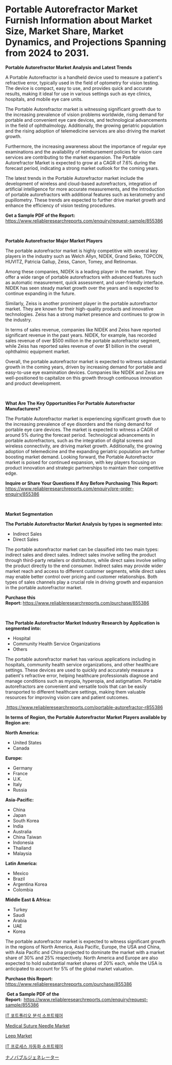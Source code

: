 <p><h1>Portable Autorefractor Market Furnish Information about Market Size, Market Share, Market Dynamics, and Projections Spanning from 2024 to 2031.</h1></p><p><strong>Portable Autorefractor Market Analysis and Latest Trends</strong></p>
<p><p>A Portable Autorefractor is a handheld device used to measure a patient's refractive error, typically used in the field of optometry for vision testing. The device is compact, easy to use, and provides quick and accurate results, making it ideal for use in various settings such as eye clinics, hospitals, and mobile eye care units.</p><p>The Portable Autorefractor market is witnessing significant growth due to the increasing prevalence of vision problems worldwide, rising demand for portable and convenient eye care devices, and technological advancements in the field of ophthalmology. Additionally, the growing geriatric population and the rising adoption of telemedicine services are also driving the market growth.</p><p>Furthermore, the increasing awareness about the importance of regular eye examinations and the availability of reimbursement policies for vision care services are contributing to the market expansion. The Portable Autorefractor Market is expected to grow at a CAGR of 7.6% during the forecast period, indicating a strong market outlook for the coming years.</p><p>The latest trends in the Portable Autorefractor market include the development of wireless and cloud-based autorefractors, integration of artificial intelligence for more accurate measurements, and the introduction of portable autorefractors with additional features such as keratometry and pupillometry. These trends are expected to further drive market growth and enhance the efficiency of vision testing procedures.</p></p>
<p><strong>Get a Sample PDF of the Report:&nbsp;</strong> <a href="https://www.reliableresearchreports.com/enquiry/request-sample/855386">https://www.reliableresearchreports.com/enquiry/request-sample/855386</a></p>
<p>&nbsp;</p>
<p><strong>Portable Autorefractor Major Market Players</strong></p>
<p><p>The portable autorefractor market is highly competitive with several key players in the industry such as Welch Allyn, NIDEK, Grand Seiko, TOPCON, HUVITZ, Patricia Gallup, Zeiss, Canon, Tomey, and Retinomax. </p><p>Among these companies, NIDEK is a leading player in the market. They offer a wide range of portable autorefractors with advanced features such as automatic measurement, quick assessment, and user-friendly interface. NIDEK has seen steady market growth over the years and is expected to continue expanding in the future. </p><p>Similarly, Zeiss is another prominent player in the portable autorefractor market. They are known for their high-quality products and innovative technologies. Zeiss has a strong market presence and continues to grow in the industry. </p><p>In terms of sales revenue, companies like NIDEK and Zeiss have reported significant revenue in the past years. NIDEK, for example, has recorded sales revenue of over $500 million in the portable autorefractor segment, while Zeiss has reported sales revenue of over $1 billion in the overall ophthalmic equipment market. </p><p>Overall, the portable autorefractor market is expected to witness substantial growth in the coming years, driven by increasing demand for portable and easy-to-use eye examination devices. Companies like NIDEK and Zeiss are well-positioned to capitalize on this growth through continuous innovation and product development.</p></p>
<p>&nbsp;</p>
<p><strong>What Are The Key Opportunities For Portable Autorefractor Manufacturers?</strong></p>
<p><p>The Portable Autorefractor market is experiencing significant growth due to the increasing prevalence of eye disorders and the rising demand for portable eye care devices. The market is expected to witness a CAGR of around 5% during the forecast period. Technological advancements in portable autorefractors, such as the integration of digital screens and wireless connectivity, are driving market growth. Additionally, the growing adoption of telemedicine and the expanding geriatric population are further boosting market demand. Looking forward, the Portable Autorefractor market is poised for continued expansion, with key players focusing on product innovation and strategic partnerships to maintain their competitive edge.</p></p>
<p><strong>Inquire or Share Your Questions If Any Before Purchasing This Report:</strong> <a href="https://www.reliableresearchreports.com/enquiry/pre-order-enquiry/855386">https://www.reliableresearchreports.com/enquiry/pre-order-enquiry/855386</a></p>
<p>&nbsp;</p>
<p><strong>Market Segmentation</strong></p>
<p><strong>The Portable Autorefractor Market Analysis by types is segmented into:</strong></p>
<p><ul><li>Indirect Sales</li><li>Direct Sales</li></ul></p>
<p><p>The portable autorefractor market can be classified into two main types: indirect sales and direct sales. Indirect sales involve selling the product through third-party retailers or distributors, while direct sales involve selling the product directly to the end consumer. Indirect sales may provide wider market reach and access to different customer segments, while direct sales may enable better control over pricing and customer relationships. Both types of sales channels play a crucial role in driving growth and expansion in the portable autorefractor market.</p></p>
<p><strong>Purchase this Report:&nbsp;</strong><a href="https://www.reliableresearchreports.com/purchase/855386">https://www.reliableresearchreports.com/purchase/855386</a></p>
<p>&nbsp;</p>
<p><strong>The Portable Autorefractor Market Industry Research by Application is segmented into:</strong></p>
<p><ul><li>Hospital</li><li>Community Health Service Organizations</li><li>Others</li></ul></p>
<p><p>The portable autorefractor market has various applications including in hospitals, community health service organizations, and other healthcare settings. These devices are used to quickly and accurately measure a patient's refractive error, helping healthcare professionals diagnose and manage conditions such as myopia, hyperopia, and astigmatism. Portable autorefractors are convenient and versatile tools that can be easily transported to different healthcare settings, making them valuable resources for improving vision care and patient outcomes.</p></p>
<p><a href="https://www.reliableresearchreports.com/portable-autorefractor-r855386">&nbsp;https://www.reliableresearchreports.com/portable-autorefractor-r855386</a></p>
<p><strong>In terms of Region, the Portable Autorefractor Market Players available by Region are:</strong></p>
<p>
    <p> <strong> North America: </strong>
        <ul>
            <li>United States</li>
            <li>Canada</li>
        </ul>
        </p> 
    <p> <strong> Europe: </strong>
        <ul>
            <li>Germany</li>
            <li>France</li>
            <li>U.K.</li>
            <li>Italy</li>
            <li>Russia</li>
        </ul>
        </p> 
    <p> <strong> Asia-Pacific: </strong>
        <ul>
            <li>China</li>
            <li>Japan</li>
            <li>South Korea</li>
            <li>India</li>
            <li>Australia</li>
            <li>China Taiwan</li>
            <li>Indonesia</li>
            <li>Thailand</li>
            <li>Malaysia</li>
        </ul>
        </p> 
    <p> <strong> Latin America: </strong>
        <ul>
            <li>Mexico</li>
            <li>Brazil</li>
            <li>Argentina Korea</li>
            <li>Colombia</li>
        </ul>
        </p> 
    <p> <strong> Middle East & Africa: </strong>
        <ul>
            <li>Turkey</li>
            <li>Saudi</li>
            <li>Arabia</li>
            <li>UAE</li>
            <li>Korea</li>
        </ul>
    </p>
    </p>
<p><p>The portable autorefractor market is expected to witness significant growth in the regions of North America, Asia Pacific, Europe, the USA and China, with Asia Pacific and China projected to dominate the market with a market share of 30% and 25% respectively. North America and Europe are also expected to hold substantial market shares of 20% each, while the USA is anticipated to account for 5% of the global market valuation.</p></p>
<p><strong>Purchase this Report: </strong><a href="https://www.reliableresearchreports.com/purchase/855386">https://www.reliableresearchreports.com/purchase/855386</a></p>
<p>&nbsp;<strong>Get a Sample PDF of the Report:&nbsp;&nbsp;</strong><a href="https://www.reliableresearchreports.com/enquiry/request-sample/855386">https://www.reliableresearchreports.com/enquiry/request-sample/855386</a></p>
<p><strong></strong></p>
<p><p><a href="https://github.com/akzkkws047661437/Market-Research-Report-List-2/blob/main/956605045177.md">IT 포트폴리오 분석 소프트웨어</a></p><p><a href="https://github.com/lubmix/Market-Research-Report-List-2/blob/main/medical-suture-needle-market.md">Medical Suture Needle Market</a></p><p><a href="https://github.com/joannagoyvaerts/Market-Research-Report-List-2/blob/main/leep-market.md">Leep Market</a></p><p><a href="https://github.com/vsckjg50460/Market-Research-Report-List-2/blob/main/208254545178.md">IT 프로세스 자동화 소프트웨어</a></p><p><a href="https://github.com/andym141978/Market-Research-Report-List-1/blob/main/972856550046.md">ナノバブルジェネレーター</a></p></p>